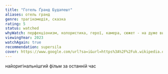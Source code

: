 ```yaml
---
title: "Готель Ґранд Будапешт"
aliases: отель гранд
genre: трагікомедія, сказка
rating: 5
status: watched
whyWatch: перфекціонизм, колористика, герої, камера, сюжет - на дуже високому рівні
viewingYear: 2023
watchAgain: true
recommendation: supersila
cover: https://www.google.com/url?sa=i&url=https%3A%2F%2Fuk.wikipedia.org%2Fwiki%2F%25D0%2593%25D0%25BE%25D1%2582%25D0%25B5%25D0%25BB%25D1%258C_%25C2%25AB%25D0%2593%25D1%2580%25D0%25B0%25D0%25BD%25D0%25B4_%25D0%2591%25D1%2583%25D0%25B4%25D0%25B0%25D0%25BF%25D0%25B5%25D1%2588%25D1%2582%25C2%25BB&psig=AOvVaw0Bk3eAtBqb3-VWThjnyMn-&ust=1686307772365000&source=images&cd=vfe&ved=0CBEQjRxqFwoTCPCp5IPAs_8CFQAAAAAdAAAAABAS
---
```

найоригінальнішгий фільм за останній час